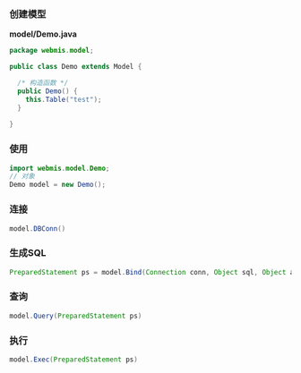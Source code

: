 ### 创建模型
**model/Demo.java**
```java
package webmis.model;

public class Demo extends Model {

  /* 构造函数 */
  public Demo() {
    this.Table("test");
  }
  
}
```

### 使用
```java
import webmis.model.Demo;
// 对象
Demo model = new Demo();
```

### 连接
```java
model.DBConn()
```

### 生成SQL
```java
PreparedStatement ps = model.Bind(Connection conn, Object sql, Object args)
```

### 查询
```java
model.Query(PreparedStatement ps)
```

### 执行
```java
model.Exec(PreparedStatement ps)
```
